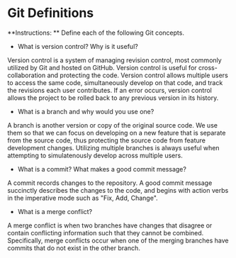 # Git Definitions

**Instructions: ** Define each of the following Git concepts.

* What is version control?  Why is it useful?

Version control is a system of managing revision control, most commonly utilized by Git and hosted on GitHub. Version control is useful for cross-collaboration and protecting the code. Version control allows multiple users to access the same code, simultaneously develop on that code, and track the revisions each user contributes. If an error occurs, version control allows the project to be rolled back to any previous version in its history. 

* What is a branch and why would you use one?

A branch is another version or copy of the original source code. We use them so that we can focus on developing on a new feature that is separate from the source code, thus protecting the source code from feature development changes. Utilizing multiple branches is always useful when attempting to simulatenously develop across multiple users.

* What is a commit? What makes a good commit message?

A commit records changes to the repository. A good commit message succinctly describes the changes to the code, and begins with action verbs in the imperative mode such as "Fix, Add, Change".

* What is a merge conflict?

A merge conflict is when two branches have changes that disagree or contain conflicting information such that they cannot be combined. Specifically, merge conflicts occur when one of the merging branches have commits that do not exist in the other branch. 
